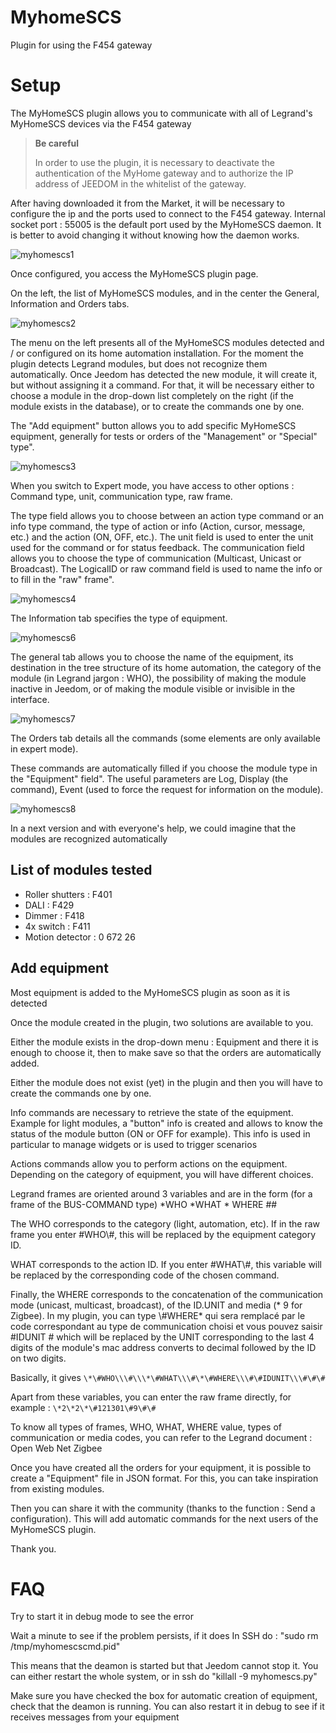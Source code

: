# MyhomeSCS 

Plugin for using the F454 gateway

# Setup 

The MyHomeSCS plugin allows you to communicate with all of Legrand's MyHomeSCS devices via the F454 gateway

>**Be careful**
>
>In order to use the plugin, it is necessary to deactivate the authentication of the MyHome gateway and to authorize the IP address of JEEDOM in the whitelist of the gateway.

After having downloaded it from the Market, it will be necessary to configure the ip and the ports used to connect to the F454 gateway. Internal socket port : 55005 is the default port used by the MyHomeSCS daemon. It is better to avoid changing it without knowing how the daemon works.

![myhomescs1](../images/myhomescs1.png)

Once configured, you access the MyHomeSCS plugin page.

On the left, the list of MyHomeSCS modules, and in the center the General, Information and Orders tabs.

![myhomescs2](../images/myhomescs2.png)

The menu on the left presents all of the MyHomeSCS modules detected and / or configured on its home automation installation. For the moment the plugin detects Legrand modules, but does not recognize them automatically. Once Jeedom has detected the new module, it will create it, but without assigning it a command. For that, it will be necessary either to choose a module in the drop-down list completely on the right (if the module exists in the database), or to create the commands one by one.

The "Add equipment" button allows you to add specific MyHomeSCS equipment, generally for tests or orders of the "Management" or "Special" type".

![myhomescs3](../images/myhomescs3.png)

When you switch to Expert mode, you have access to other options : Command type, unit, communication type, raw frame.

The type field allows you to choose between an action type command or an info type command, the type of action or info (Action, cursor, message, etc.) and the action (ON, OFF, etc.). The unit field is used to enter the unit used for the command or for status feedback. The communication field allows you to choose the type of communication (Multicast, Unicast or Broadcast). The LogicalID or raw command field is used to name the info or to fill in the "raw" frame".

![myhomescs4](../images/myhomescs4.png)

The Information tab specifies the type of equipment.

![myhomescs6](../images/myhomescs6.png)

The general tab allows you to choose the name of the equipment, its destination in the tree structure of its home automation, the category of the module (in Legrand jargon : WHO), the possibility of making the module inactive in Jeedom, or of making the module visible or invisible in the interface.

![myhomescs7](../images/myhomescs7.png)

The Orders tab details all the commands (some elements are only available in expert mode).

These commands are automatically filled if you choose the module type in the "Equipment" field". The useful parameters are Log, Display (the command), Event (used to force the request for information on the module).

![myhomescs8](../images/myhomescs8.png)

In a next version and with everyone's help, we could imagine that the modules are recognized automatically

## List of modules tested 

- Roller shutters : F401
- DALI : F429
- Dimmer : F418
- 4x switch : F411
- Motion detector : 0 672 26

## Add equipment 

Most equipment is added to the MyHomeSCS plugin as soon as it is detected

Once the module created in the plugin, two solutions are available to you.

Either the module exists in the drop-down menu : Equipment and there it is enough to choose it, then to make save so that the orders are automatically added.

Either the module does not exist (yet) in the plugin and then you will have to create the commands one by one.

Info commands are necessary to retrieve the state of the equipment. Example for light modules, a "button" info is created and allows to know the status of the module button (ON or OFF for example). This info is used in particular to manage widgets or is used to trigger scenarios

Actions commands allow you to perform actions on the equipment. Depending on the category of equipment, you will have different choices.

Legrand frames are oriented around 3 variables and are in the form (for a frame of the BUS-COMMAND type) \*WHO \*WHAT \* WHERE \#\#

The WHO corresponds to the category (light, automation, etc). If in the raw frame you enter \#WHO\\\#, this will be replaced by the equipment category ID.

WHAT corresponds to the action ID. If you enter \#WHAT\\\#, this variable will be replaced by the corresponding code of the chosen command.

Finally, the WHERE corresponds to the concatenation of the communication mode (unicast, multicast, broadcast), of the ID.UNIT and media (* 9 for Zigbee). In my plugin, you can type \\\#WHERE* qui sera remplacé par le code correspondant au type de communication choisi et vous pouvez saisir \#IDUNIT \# which will be replaced by the UNIT corresponding to the last 4 digits of the module's mac address converts to decimal followed by the ID on two digits.

Basically, it gives ``\*\#WHO\\\#\\\*\#WHAT\\\#\*\#WHERE\\\#\#IDUNIT\\\#\#\#``

Apart from these variables, you can enter the raw frame directly, for example : ``\*2\*2\*\#121301\#9\#\#``

To know all types of frames, WHO, WHAT, WHERE value, types of communication or media codes, you can refer to the Legrand document : Open Web Net Zigbee

Once you have created all the orders for your equipment, it is possible to create a "Equipment" file in JSON format. For this, you can take inspiration from existing modules.

Then you can share it with the community (thanks to the function : Send a configuration). This will add automatic commands for the next users of the MyHomeSCS plugin.

Thank you.

# FAQ 

Try to start it in debug mode to see the error

Wait a minute to see if the problem persists, if it does
In SSH do : "sudo rm /tmp/myhomescscmd.pid"

This means that the deamon is started but that Jeedom cannot
stop it. You can either restart the whole system, or in ssh
do "killall -9 myhomescs.py"

Make sure you have checked the box for automatic creation of
equipment, check that the deamon is running. You can
also restart it in debug to see if it receives messages from
your equipment
